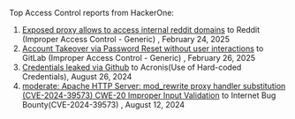 Top Access Control reports from HackerOne:

1. [Exposed proxy allows to access internal reddit domains](https://hackerone.com/reports/2967634) to Reddit (Improper Access Control - Generic) , February 24, 2025
2. [Account Takeover via Password Reset without user interactions](https://hackerone.com/reports/2293343) to GitLab
 (Improper Access Control - Generic) , February 26, 2025
3. [Credentials leaked via Github](https://hackerone.com/reports/1078373) to Acronis(Use of Hard-coded Credentials), August 26, 2024
4. [moderate: Apache HTTP Server: mod_rewrite proxy handler substitution (CVE-2024-39573) CWE-20 Improper Input Validation](https://hackerone.com/reports/2585374) to Internet Bug Bounty(CVE-2024-39573) , August 12, 2024

